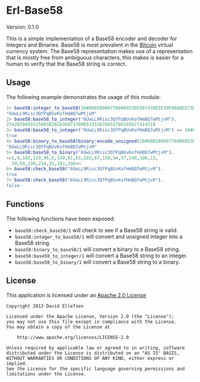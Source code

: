 Erl-Base58
==========

Version: 0.1.0

This is a simple implementation of a Base58 encoder and decoder for Integers and Binaries. Base58 is most prevalent in the [Bitcoin](http://bitcoin.org) virtual currency system. The Base58 representation makes use of a representation that is mostly free from ambiguous characters, this makes is easier for a human to verify that the Base58 string is correct.

Usage
-----

The following example demonstrates the usage of this module:

```erlang
1> base58:integer_to_base58(16#00010966776006953D5567439E5E39F86A0D273BEED61967F6).
"6UwLL9Risc3QfPqBUvKofHmBQ7wMtjvM"
2> base58:base58_to_integer("6UwLL9Risc3QfPqBUvKofHmBQ7wMtjvM").
25420294593250030202636073700053352635053786165627414518
3> base58:base58_to_integer("6UwLL9Risc3QfPqBUvKofHmBQ7wMtjvM") == 16#00010966776006953D5567439E5E39F86A0D273BEED61967F6.
true
4> base58:binary_to_base58(binary:encode_unsigned(16#00010966776006953D5567439E5E39F86A0D273BEED61967F6)).
"6UwLL9Risc3QfPqBUvKofHmBQ7wMtjvM"
5> base58:base58_to_binary("6UwLL9Risc3QfPqBUvKofHmBQ7wMtjvM").
<<1,9,102,119,96,6,149,61,85,103,67,158,94,57,248,106,13,
  39,59,238,214,25,103,246>>
6> base58:check_base58("6UwLL9Risc3QfPqBUvKofHmBQ7wMtjvM"). 
true
7> base58:check_base58("6UwLL9Risc3QfPqBUvKofHmBQ7wMtjv0").
false
```

Functions
---------

The following functions have been exposed:

 * ```base58:check_base58/1``` will check to see if a Base58 string is valid.
 * ```base58:integer_to_base58/1``` will convert and unsigned integer into a Base58 string.
 * ```base58:binary_to_base58/1``` will convert a binary to a Base58 string.
 * ```base58:base58_to_integer/1``` will convert a Base58 string to an integer.
 * ```base58:base58_to_binary/1``` will convert a Base58 string to a binary.

License
-------

This application is licensed under an [Apache 2.0 License](http://www.apache.org/licenses/LICENSE-2.0.html)

    Copyright 2013 David Ellefsen 

    Licensed under the Apache License, Version 2.0 (the "License");
    you may not use this file except in compliance with the License.
    You may obtain a copy of the License at

        http://www.apache.org/licenses/LICENSE-2.0

    Unless required by applicable law or agreed to in writing, software
    distributed under the License is distributed on an "AS IS" BASIS,
    WITHOUT WARRANTIES OR CONDITIONS OF ANY KIND, either express or implied.
    See the License for the specific language governing permissions and
    limitations under the License.



